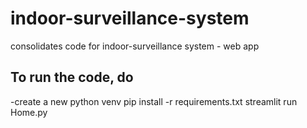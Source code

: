 # indoor-surveillance-system
consolidates code for indoor-surveillance system - web app


## To run the code, do

-create a new python venv
pip install -r requirements.txt
streamlit run Home.py
